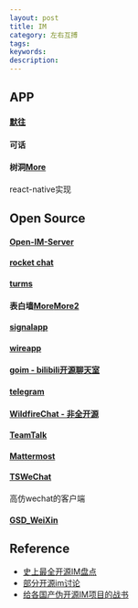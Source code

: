 ```yaml
---
layout: post
title: IM
category: 左右互搏
tags: 
keywords: 
description: 
---
```


## APP

#### [默往](http://www.mostonegame.com/)

#### 可话

#### 树洞[More](https://qxchat.cn/)

react-native实现

## Open Source

#### [Open-IM-Server](https://github.com/OpenIMSDK/Open-IM-Server)

#### [rocket chat](https://rocket.chat/)

#### [turms](https://github.com/turms-im/turms)

#### 表白墙[More](https://github.com/qq20004604/love-love-wall-server)[More2](https://github.com/qq20004604/love-love-wall-web.git)

#### [signalapp](https://github.com/signalapp)

#### [wireapp](https://github.com/wireapp)

#### [goim - bilibili开源聊天室](https://goim.io/)

#### [telegram](https://telegram.org/apps)

#### [WildfireChat - 非全开源](https://wildfirechat.cn/)

#### [TeamTalk]()

#### [Mattermost](https://github.com/mattermost)

#### [TSWeChat](https://github.com/hilen/TSWeChat)

高仿wechat的客户端

#### [GSD_WeiXin](https://github.com/gsdios/GSD_WeiXin)

## Reference

* [史上最全开源IM盘点](https://blog.csdn.net/xmcy001122/article/details/110679978)
* [部分开源im讨论](https://v2ex.com/t/823554)
* [给各国产伪开源IM项目的战书](https://github.com/turms-im/turms/issues/912)